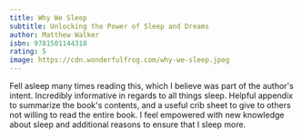 ```yaml
---
title: Why We Sleep
subtitle: Unlocking the Power of Sleep and Dreams
author: Matthew Walker
isbn: 9781501144318
rating: 5
image: https://cdn.wonderfulfrog.com/why-we-sleep.jpeg
---
```


Fell asleep many times reading this, which I believe was part of the author's intent. Incredibly informative in regards to all things sleep. Helpful appendix to summarize the book's contents, and a useful crib sheet to give to others not willing to read the entire book. I feel empowered with new knowledge about sleep and additional reasons to ensure that I sleep more.
